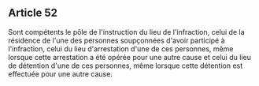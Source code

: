 Article 52
----
Sont compétents le pôle de l'instruction du lieu de l'infraction, celui de la
résidence de l'une des personnes soupçonnées d'avoir participé à l'infraction,
celui du lieu d'arrestation d'une de ces personnes, même lorsque cette
arrestation a été opérée pour une autre cause et celui du lieu de détention
d'une de ces personnes, même lorsque cette détention est effectuée pour une
autre cause.
